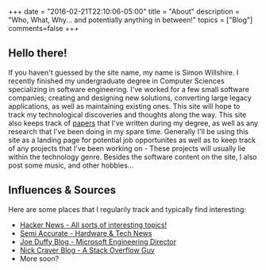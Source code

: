 +++
date = "2016-02-21T22:10:06-05:00"
title = "About"
description = "Who, What, Why... and potentially anything in between!"
topics = ["Blog"]
comments=false
+++
<a href="#" title="My last trip to New Zealand - Mount Doom in the distance..."><span class="banner"></span></a>

## Hello there!

If you haven't guessed by the site name, my name is Simon Willshire. I recently finished my undergraduate degree in Computer Sciences specializing in software
engineering. I've worked for a few small software companies; creating and designing new solutions,
converting large legacy applications, as well as maintaining existing ones. This site will hope to track my technological
discoveries and thoughts along the way. This site also keeps track of [papers](http://simonwillshire.com/papers) that I've written during my degree, as well as any research that I've
been doing in my spare time. Generally I'll be using this site as a landing page for potential job opportunites as well as to keep track of any projects that I've been working on - These
projects will usually lie within the technology genre. Besides the software content on the site, I also
post some music, and other hobbies...

## Influences & Sources

Here are some places that I regularily track and typically find interesting:

* [Hacker News - All sorts of interesting topics!](https://news.ycombinator.com/news)
* [Semi Accurate - Hardware & Tech News](http://semiaccurate.com/)
* [Joe Duffy Blog - Microsoft Engineering Director](http://joeduffyblog.com/)
* [Nick Craver Blog - A Stack Overflow Guy](http://nickcraver.com/)
* More soon?
